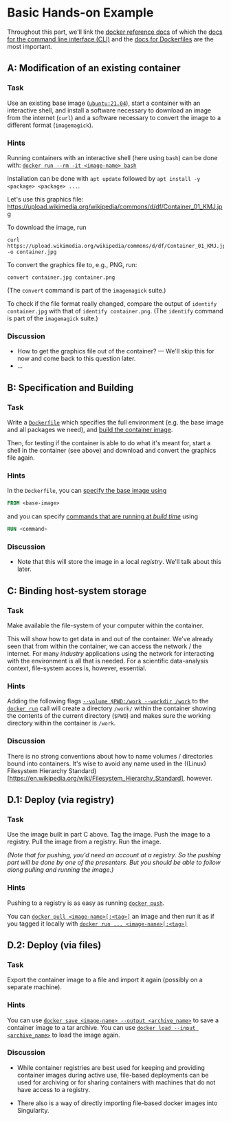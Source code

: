 # Basic Hands-on Example

Throughout this part, we'll link the [docker reference docs](https://docs.docker.com/reference/) of which the [docs for the command line interface (CLI)](https://docs.docker.com/engine/reference/commandline/cli/) and the [docs for Dockerfiles](https://docs.docker.com/engine/reference/builder/) are the most important.

## A: Modification of an existing container

### Task

Use an existing base image ([`ubuntu:21.04`](https://hub.docker.com/_/ubuntu)), start a container with an interactive shell, and install a software necessary to download an image from the internet (`curl`) and a software necessary to convert the image to a different format (`imagemagick`).

### Hints

Running containers with an interactive shell (here using `bash`) can be done with: [`docker run --rm -it <image-name> bash`](https://docs.docker.com/engine/reference/commandline/run/)

Installation can be done with `apt update` followed by `apt install -y <package> <package> ...`.

Let's use this graphics file: <https://upload.wikimedia.org/wikipedia/commons/d/df/Container_01_KMJ.jpg>

To download the image, run 
```shell
curl https://upload.wikimedia.org/wikipedia/commons/d/df/Container_01_KMJ.jpg -o container.jpg
```

To convert the graphics file to, e.g., PNG, run:
```shell
convert container.jpg container.png
```
(The `convert` command is part of the `imagemagick` suite.)

To check if the file format really changed, compare the output of `identify container.jpg` with that of `identify container.png`.
(The `identify` command is part of the `imagemagick` suite.)

### Discussion

- How to get the graphics file out of the container? — We'll skip this for now and come back to this question later.
- ...

## B: Specification and Building

### Task

Write a [`Dockerfile`](https://docs.docker.com/engine/reference/builder/) which specifies the full environment (e.g. the base image and all packages we need), and [build the container image](https://docs.docker.com/engine/reference/commandline/build/).

Then, for testing if the container is able to do what it's meant for, start a shell in the container (see above) and download and convert the graphics file again.

### Hints

In the `Dockerfile`, you can [specify the base image using](https://docs.docker.com/engine/reference/builder/#from)
```Dockerfile
FROM <base-image>
```
and you can specify [commands that are running at _build time_](https://docs.docker.com/engine/reference/builder/#run) using
```Dockerfile
RUN <command>
```

### Discussion

- Note that this will store the image in a local _registry_. We'll talk about this later.

## C: Binding host-system storage

### Task

Make available the file-system of your computer within the container.

This will show how to get data in and out of the container. We've already seen that from within the container, we can access the network / the internet. For many _industry_ applications using the network for interacting with the environment is all that is needed. For a scientific data-analysis context, file-system acces is, however, essential.

### Hints

Adding the following flags [`--volume $PWD:/work --workdir /work`](https://docs.docker.com/engine/reference/commandline/run/#mount-volume--v---read-only) to the [`docker run`](https://docs.docker.com/engine/reference/commandline/run/) call will create a directory `/work/` within the container showing the contents of the current directory (`$PWD`) and makes sure the working directory within the container is `/work`.

### Discussion

There is no strong conventions about how to name volumes / directories bound into containers. It's wise to avoid any name used in the ((Linux) Filesystem Hierarchy Standard)[https://en.wikipedia.org/wiki/Filesystem_Hierarchy_Standard], however.

## D.1: Deploy (via registry)

### Task

Use the image built in part C above. Tag the image. Push the image to a registry. Pull the image from a registry. Run the image.

_(Note that for pushing, you'd need an account at a registry. So the pushing part will be done by one of the presenters. But you should be able to follow along pulling and running the image.)_

### Hints

Pushing to a registry is as easy as running [`docker push`](https://docs.docker.com/engine/reference/commandline/push/).

You can [`docker pull <image-name>[:<tag>]`](https://docs.docker.com/engine/reference/commandline/pull/) an image and then run it as if you tagged it locally with [`docker run ... <image-nane>[:<tag>]`](https://docs.docker.com/engine/reference/commandline/run/)

## D.2: Deploy (via files)

### Task

Export the container image to a file and import it again (possibly on a separate machine).

### Hints

You can use [`docker save <image-name> --output <archive_name>`](https://docs.docker.com/engine/reference/commandline/save/) to save a container image to a tar archive. You can use [`docker load --input <archive_name>`](https://docs.docker.com/engine/reference/commandline/load/) to load the image again.

### Discussion

- While container registries are best used for keeping and providing container images during active use, file-based deployments can be used for archiving or for sharing containers with machines that do not have access to a registry.

- There also is a way of directly importing file-based docker images into Singularity.